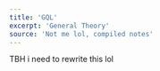 ```yaml
---
title: 'GQL'
excerpt: 'General Theory'
source: 'Not me lol, compiled notes'
---
```


TBH i need to rewrite this lol